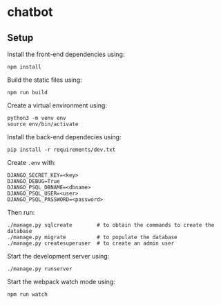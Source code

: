 chatbot
=======

Setup
-----

Install the front-end dependencies using:

```
npm install
```

Build the static files using:

```
npm run build
```

Create a virtual environment using:

```
python3 -m venv env
source env/bin/activate
```

Install the back-end dependecies using:

```
pip install -r requirements/dev.txt
```

Create `.env` with:

```
DJANGO_SECRET_KEY=<key>
DJANGO_DEBUG=True
DJANGO_PSQL_DBNAME=<dbname>
DJANGO_PSQL_USER=<user>
DJANGO_PSQL_PASSWORD=<password>
```

Then run:

```
./manage.py sqlcreate        # to obtain the commands to create the database
./manage.py migrate          # to populate the database
./manage.py createsuperuser  # to create an admin user
```

Start the development server using:

```
./manage.py runserver
```

Start the webpack watch mode using:

```
npm run watch
```
